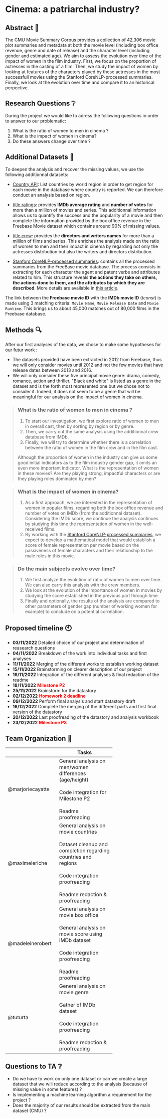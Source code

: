 # Cinema: a patriarchal industry?

## Abstract :memo:
<!---
A 150 word description of the project idea and goals. What’s the motivation behind your project? What story would you like to tell, and why?)
--->
The CMU Movie Summary Corpus provides a collection of 42,306 movie plot summaries and metadata at both the movie level (including box office revenue, genre and date of release) and the character level (including gender and estimated age). 
We aim to assess the evolution over time of the impact of women in the film industry. First, we focus on the proportion of actresses in the casting of a film. Then, we study the impact of women by looking at features of the characters played by these actresses in the most successfull movies using the Stanford CoreNLP-processed summaries. Finally, we look at the evolution over time and compare it to an historical perpective.

## Research Questions :grey_question:
<!---
A list of research questions you would like to address during the project.
--->
During the project we would like to adress the following questions in order to answer to our problematic:

1. What is the ratio of women to men in cinema ?
1. What is the impact of women in cinema?
1. Do these answers change over time ?

<a name="additional-datasets"></a>
## Additional Datasets :fax:
<!---
List the additional dataset(s) you want to use (if any), and some ideas on how you expect to get, manage, process, and enrich it/them.
Show us that you’ve read the docs and some examples, and that you have a clear idea on what to expect. Discuss data size and format if relevant.
It is your responsibility to check that what you propose is feasible.
--->
To deepen the analysis and recover the missing values, we use the following additionnal datasets:

* [Country API](https://restcountries.com/): List countries by world region in order to get region for each movie in the database where country is reported. We can therefore conduct an analysis based on region.

* [title.ratings](https://www.imdb.com/interfaces/): provides **IMDb average rating** and **number of votes** for more than a million of movies and series. This additionnal information allows us to quantify the success and the popularity of a movie and then complete the information provided by the box office revenue in the Freebase Movie dataset which contains around 90% of missing values. 

* [title.crew](https://www.imdb.com/interfaces/): provides the **directors and writers names** for more than a million of films and series. This enriches the analysis made on the ratio of women to men and their impact in cinema by regarding not only the actresses distribution but also the writers and directors distribution.

* [Stanford CoreNLP-processed summaries](http://www.cs.cmu.edu/~ark/personas/): contains all the processed summaries from the FreeBase movie database. The process consists in extracting for each character the agent and patent verbs and attributes related to him. This structure reveals **the actions they take on others, the actions done to them, and the attributes by which they are described**. More details are available in [this article](http://www.cs.cmu.edu/~dbamman/pubs/pdf/bamman+oconnor+smith.acl13.pdf).


The link between the **Freebase movie ID** with the **IMDb movie ID** (*tconst*) is made using 3 matching criteria: `Movie Name`, `Movie Release Date` and `Movie Runtime`. This brings us to about 45,000 matches out of 80,000 films in the Freebase database.

## Methods :mag:

After our first analyses of the data, we chose to make some hypotheses for our futur work :
- The datasets provided have been extracted in 2012 from Freebase, thus we will only consider movies until 2012 and not the few movies that have release dates between 2013 and 2016.
- We will only consider these five principal movie genre: drama, comedy, romance, action and thriller. "Black and white" is listed as a genre in the dataset and is the forth most represented one but we chose not to consider it. Indeed, it does not seem to be a genre that will be meaningful for our analysis on the impact of women in cinema.

> ### What is the ratio of women to men in cinema ?
> 1. To start our investigation, we first explore ratio of women to men in overall cast, then by sorting by region or by genre. 
> 2. Then, we carry out the same analysis using the additionnal crew database from IMDb.  
> 3. Finally, we will try to determine whether there is a correlation between the ratio of women in the film crew and in the film cast.
>
>Although the proportion of women in the industry can give us some good initial indicators as to the film industry gender gap, it omits an even more important indicator. What is the representation of women in these movies? Are they playing strong, impactful characters or are they playing roles dominated by men? 

> ### What is the impact of women in cinema?
> 1. As a first approach, we are interested in the representation of women in popular films, regarding both the box office revenue and number of votes on IMDb (from the additionnal dataset). Considering the IMDb score, we continue the analysis continues by studying this time the representation of women in the well-received films.
> 2. By working with the [Stanford CoreNLP-processed summaries](http://www.cs.cmu.edu/~ark/personas/), we expect to develop a mathematical model that would establish a score of female representation per movie based on the passiveness of female characters and their relationship to the male roles in this movie. 
>

> ### Do the main subjects evolve over time?
> 1. We first analyze the evolution of ratio of women to men over time. We can also carry this analysis with the crew members.
> 2. We look at the evolution of the importance of women in movies by studying the score established in the previous part through time.
> 3. Finally and optionally, the results of the analysis are compared to other parameters of gender gap (number of working women for example) to conclude on a potential correlation.

## Proposed timeline :clock10:
* **03/11/2022** Detailed choice of our project and determination of reasearch questions
* **04/11/2022** Breakdown of the work into individual tasks and first analyses
* **11/11/2022** Merging of the different works to establish working dataset
* **15/11/2022** Brainstorming on clearer description of our project
* **16/11/2022** Integration of the different analyses & final redaction of the readme
* **18/11/2022** <span style="color:red">**Milestone P2**</span>
* **25/11/2022** Brainstorm for the datastory
* **02/12/2022** <span style="color:red">**Homework 2 deadline**</span>
* **09/12/2022** Perform final analysis and start datastory draft
* **16/12/2022** Complete the merging of the different parts and first final version of the datastory
* **20/12/2022** Last proofreading of the datastory and analysis workbook
* **23/12/2022** <span style="color:red">**Milestone P3**</span>


## Team Organization :raised_hands:
<!---
A list of internal milestones up until project Milestone 3.
--->
<table class="tg" style="undefined;table-layout: fixed; width: 342px">
<colgroup>
<col style="width: 164px">
<col style="width: 178px">
</colgroup>
<thead>
  <tr>
    <th class="tg-0lax"></th>
    <th class="tg-0lax">Tasks</th>
  </tr>
</thead>
<tbody>
  <tr>
    <td class="tg-0lax">@marjoriecayatte</td>
    <td class="tg-0lax">General analysis on men/women differences (age/height)<br><br>Code integration for Milestone P2<br><br>Readme proofreading</td>
  </tr>
  <tr>
    <td class="tg-0lax">@maximeleriche</td>
    <td class="tg-0lax">General analysis on movie countries<br><br>Dataset cleanup and completion regarding countries and regions<br><br>Code integration proofreading<br><br>Readme redaction & proofreading</td>
  </tr>
  <tr>
    <td class="tg-0lax">@madeleinerobert</td>
    <td class="tg-0lax">General analysis on movie box office<br><br>General analysis on movie score using IMDb dataset<br><br>Code integration proofreading<br><br>Readme proofreading</td>
  </tr>
  <tr>
    <td class="tg-0lax">@tuturta</td>
    <td class="tg-0lax">General analysis on movie genre<br><br>Gather of IMDb dataset<br><br>Code integration proofreading<br><br>Readme redaction & proofreading</td>
  </tr>
</tbody>
</table>

## Questions to TA :grey_question:
- Do we have to work on only one dataset or can we create a large dataset that we will reduce according to the analysis (because of missing value in some features) ?
- Is implementing a machine learning algorithm a requirement for the project ?
- Does the majority of our results should be extracted from the main dataset (CMU) ?

